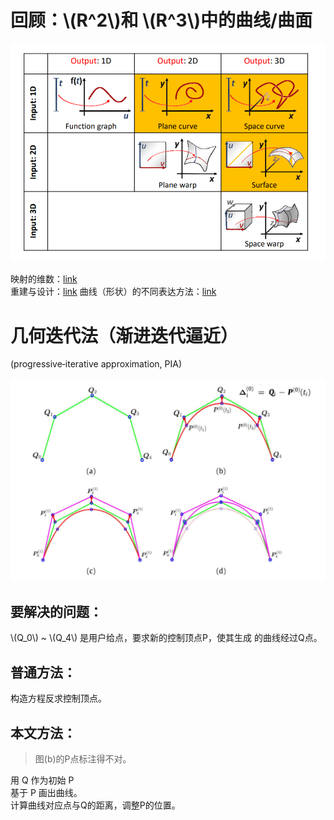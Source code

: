 # 回顾：\\(R^2\\)和 \\(R^3\\)中的曲线/曲面   

![](../assets/离散1.png)  

映射的维数：[link](../ParametricFitting/VectorValue.md)   
重建与设计：[link](../BezierCurve/Review.md)
曲线（形状）的不同表达方法：[link](../ImplicitCurves/Review.md)    

# 几何迭代法（渐进迭代逼近）     

(progressive‐iterative approximation, PIA)     

![](../assets/离散8.png)    

## 要解决的问题：   

\\(Q_0\\) ~ \\(Q_4\\) 是用户给点，要求新的控制顶点P，使其生成
的曲线经过Q点。     

## 普通方法：

构造方程反求控制顶点。    

## 本文方法： 

> 图(b)的P点标注得不对。     

用 Q 作为初始 P       
基于 P 画出曲线。    
计算曲线对应点与Q的距离，调整P的位置。    